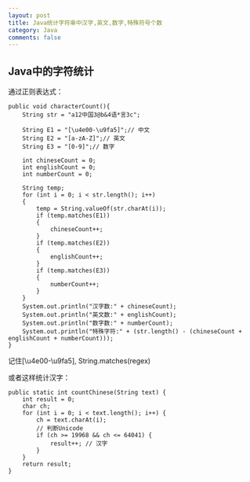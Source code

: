 ```yaml
---
layout: post
title: Java统计字符串中汉字,英文,数字,特殊符号个数
category: Java
comments: false
--- 
```

## Java中的字符统计
通过正则表达式：

	public void characterCount(){
		String str = "a12中国3@b&4语*言3c";
		 
        String E1 = "[\u4e00-\u9fa5]";// 中文
        String E2 = "[a-zA-Z]";// 英文
        String E3 = "[0-9]";// 数字
 
        int chineseCount = 0;
        int englishCount = 0;
        int numberCount = 0;
 
        String temp;
        for (int i = 0; i < str.length(); i++)
        {
            temp = String.valueOf(str.charAt(i));
            if (temp.matches(E1))
            {
                chineseCount++;
            }
            if (temp.matches(E2))
            {
                englishCount++;
            }
            if (temp.matches(E3))
            {
                numberCount++;
            }
        }
        System.out.println("汉字数:" + chineseCount);
        System.out.println("英文数:" + englishCount);
        System.out.println("数字数:" + numberCount);
        System.out.println("特殊字符:" + (str.length() - (chineseCount + englishCount + numberCount)));
	}

记住[\u4e00-\u9fa5], String.matches(regex)

或者这样统计汉字：
	
	public static int countChinese(String text) {
		int result = 0;
		char ch;
		for (int i = 0; i < text.length(); i++) {
			ch = text.charAt(i);
			// 判断Unicode
			if (ch >= 19968 && ch <= 64041) {
				result++; // 汉字
			}
		}
		return result;
	}